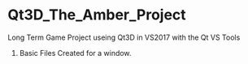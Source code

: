 # Qt3D_The_Amber_Project
Long Term Game Project useing Qt3D  in VS2017 with the Qt VS Tools

1. Basic Files Created for a window.

